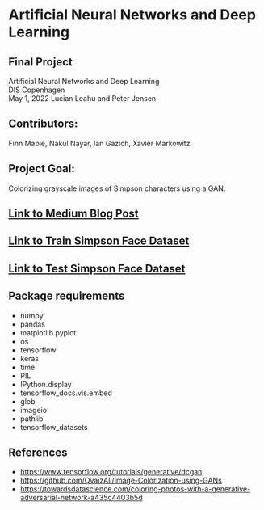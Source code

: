 # Artificial Neural Networks and Deep Learning
## Final Project  
Artificial Neural Networks and Deep Learning  
DIS Copenhagen  
May 1, 2022
Lucian Leahu and Peter Jensen 

## Contributors:
Finn Mabie, Nakul Nayar, Ian Gazich, Xavier Markowitz

## Project Goal:
Colorizing grayscale images of Simpson characters using a GAN.

## [Link to Medium Blog Post](https://medium.com/@finnmabie19/colorizing-images-using-a-gan-b7b2a5fbd790)

## [Link to Train Simpson Face Dataset](https://www.kaggle.com/datasets/kostastokis/simpsons-faces)

## [Link to Test Simpson Face Dataset](https://www.kaggle.com/datasets/danielverdu/simpsons-vs-real-faces)


## Package requirements
- numpy
- pandas
- matplotlib.pyplot
- os
- tensorflow
- keras
- time
- PIL
- IPython.display
- tensorflow_docs.vis.embed
- glob
- imageio
- pathlib
- tensorflow_datasets


## References
- https://www.tensorflow.org/tutorials/generative/dcgan
- https://github.com/OvaizAli/Image-Colorization-using-GANs
- https://towardsdatascience.com/coloring-photos-with-a-generative-adversarial-network-a435c4403b5d
